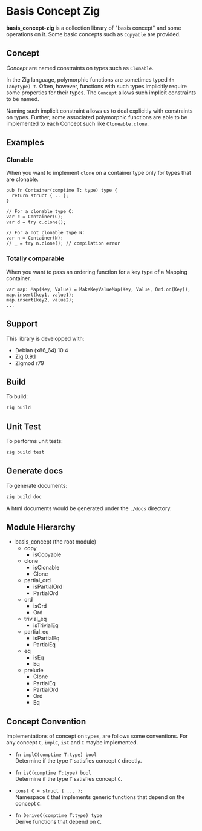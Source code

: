 # Basis Concept Zig

**basis_concept-zig** is a collection library of "basis concept" and some operations on it.
Some basic concepts such as `Copyable` are provided.


## Concept

*Concept* are named constraints on types such as `Clonable`.


In the Zig language, polymorphic functions are sometimes typed `fn (anytype) t`.
Often, however, functions with such types implicitly require some properties for their types.
The `Concept` allows such implicit constraints to be named.

Naming such implicit constraint allows us to deal explicitly with constraints on types.
Further, some associated polymorphic functions are able to be implemented to each Concept such like `Cloneable.clone`.


## Examples

### Clonable

When you want to implement `clone` on a container type only for types that are clonable.

```
pub fn Container(comptime T: type) type {
  return struct { .. };
}

// For a clonable type C:
var c = Container(C);
var d = try c.clone();

// For a not clonable type N:
var n = Container(N);
// _ = try n.clone(); // compilation error
```


### Totally comparable

When you want to pass an ordering function for a key type of a Mapping container.

```
var map: Map(Key, Value) = MakeKeyValueMap(Key, Value, Ord.on(Key));
map.insert(key1, value1);
map.insert(key2, value2);
...
```


## Support

This library is developped with:

- Debian (x86_64) 10.4
- Zig 0.9.1
- Zigmod r79


## Build

To build:

```sh
zig build
```


## Unit Test

To performs unit tests:

```sh
zig build test
```


## Generate docs

To generate documents:

```sh
zig build doc
```

A html documents would be generated under the `./docs` directory.


## Module Hierarchy


- basis_concept (the root module)
    - copy
		- isCopyable
    - clone
        - isClonable
        - Clone
    - partial_ord
        - isPartialOrd
        - PartialOrd
    - ord
        - isOrd
        - Ord
    - trivial_eq
        - isTrivialEq
    - partial_eq
        - isPartialEq
        - PartialEq
    - eq
        - isEq
        - Eq
    - prelude
        - Clone
        - PartialEq
        - PartialOrd
        - Ord
        - Eq


## Concept Convention

Implementations of concept on types, are follows some conventions.
For any concept `C`, `implC`, `isC` and `C` maybe implemented.

- `fn implC(comptime T:type) bool`  
    Determine if the type `T` satisfies concept `C` directly.

- `fn isC(comptime T:type) bool`  
    Determine if the type `T` satisfies concept `C`.

- `const C = struct { ... };`  
    Namespace `C` that implements generic functions that depend on the concept `C`.

- `fn DeriveC(comptime T:type) type`  
    Derive functions that depend on `C`.

